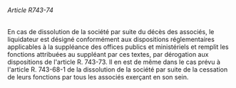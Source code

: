###### Article R743-74

En cas de dissolution de la société par suite du décès des associés, le liquidateur est désigné conformément aux dispositions réglementaires applicables à la suppléance des offices publics et ministériels et remplit les fonctions attribuées au suppléant par ces textes, par dérogation aux dispositions de l'article R. 743-73. Il en est de même dans le cas prévu à l'article R. 743-68-1 de la dissolution de la société par suite de la cessation de leurs fonctions par tous les associés exerçant en son sein.

